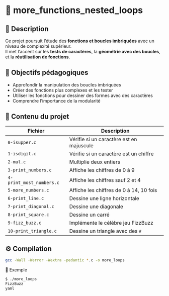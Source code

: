 # 🔂 more_functions_nested_loops

## 📘 Description  
Ce projet poursuit l’étude des **fonctions et boucles imbriquées** avec un niveau de complexité supérieur.  
Il met l’accent sur les **tests de caractères**, la **géométrie avec des boucles**, et la **réutilisation de fonctions**.

## 🎯 Objectifs pédagogiques  
- Approfondir la manipulation des boucles imbriquées  
- Créer des fonctions plus complexes et les tester  
- Utiliser les fonctions pour dessiner des formes avec des caractères  
- Comprendre l’importance de la modularité  

## 📂 Contenu du projet  

| Fichier | Description |
|----------|-------------|
| `0-isupper.c` | Vérifie si un caractère est en majuscule |
| `1-isdigit.c` | Vérifie si un caractère est un chiffre |
| `2-mul.c` | Multiplie deux entiers |
| `3-print_numbers.c` | Affiche les chiffres de 0 à 9 |
| `4-print_most_numbers.c` | Affiche les chiffres sauf 2 et 4 |
| `5-more_numbers.c` | Affiche les chiffres de 0 à 14, 10 fois |
| `6-print_line.c` | Dessine une ligne horizontale |
| `7-print_diagonal.c` | Dessine une diagonale |
| `8-print_square.c` | Dessine un carré |
| `9-fizz_buzz.c` | Implémente le célèbre jeu FizzBuzz |
| `10-print_triangle.c` | Dessine un triangle avec des `#` |

## ⚙️ Compilation  
```bash
gcc -Wall -Werror -Wextra -pedantic *.c -o more_loops
```
🧠 Exemple
```bash
$ ./more_loops
FizzBuzz
yaml
```
